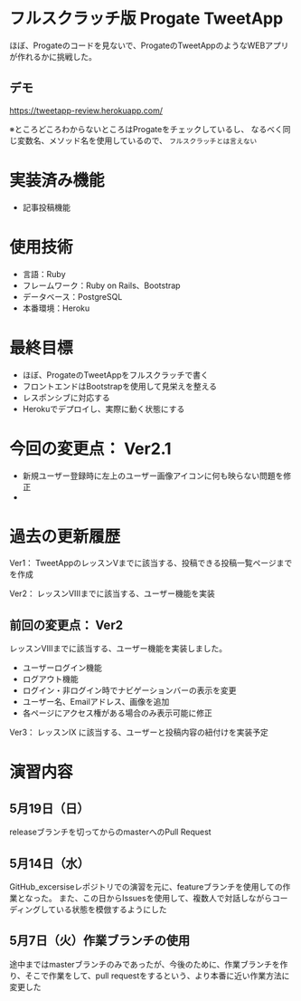 # フルスクラッチ版 Progate TweetApp 

ほぼ、Progateのコードを見ないで、ProgateのTweetAppのようなWEBアプリが作れるかに挑戦した。

## デモ

https://tweetapp-review.herokuapp.com/


※ところどころわからないところはProgateをチェックしているし、
なるべく同じ変数名、メソッド名を使用しているので、
`フルスクラッチとは言えない`

# 実装済み機能
- 記事投稿機能

# 使用技術
- 言語：Ruby
- フレームワーク：Ruby on Rails、Bootstrap
- データベース：PostgreSQL
- 本番環境：Heroku

# 最終目標
+ ほぼ、ProgateのTweetAppをフルスクラッチで書く
+ フロントエンドはBootstrapを使用して見栄えを整える
+ レスポンシブに対応する
+ Herokuでデプロイし、実際に動く状態にする


# 今回の変更点： Ver2.1
+ 新規ユーザー登録時に左上のユーザー画像アイコンに何も映らない問題を修正
+ 


# 過去の更新履歴
Ver1： TweetAppのレッスンⅤまでに該当する、投稿できる投稿一覧ページまでを作成

Ver2： レッスンⅧまでに該当する、ユーザー機能を実装

## 前回の変更点： Ver2
レッスンⅧまでに該当する、ユーザー機能を実装しました。
+ ユーザーログイン機能
+ ログアウト機能
+ ログイン・非ログイン時でナビゲーションバーの表示を変更
+ ユーザー名、Emailアドレス、画像を追加
+ 各ページにアクセス権がある場合のみ表示可能に修正


Ver3： レッスンⅨ に該当する、ユーザーと投稿内容の紐付けを実装予定


# 演習内容

## 5月19日（日）
releaseブランチを切ってからのmasterへのPull Request

## 5月14日（水）
GitHub_excersiseレポジトリでの演習を元に、featureブランチを使用しての作業となった。
また、この日からIssuesを使用して、複数人で対話しながらコーディングしている状態を模倣するようにした

## 5月7日（火）作業ブランチの使用
途中まではmasterブランチのみであったが、今後のために、作業ブランチを作り、そこで作業をして、pull requestをするという、より本番に近い作業方法に変更した
